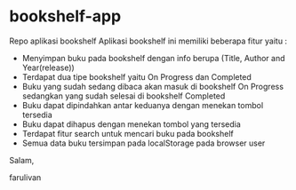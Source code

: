# bookshelf-app
Repo aplikasi bookshelf
Aplikasi bookshelf ini memiliki beberapa fitur yaitu : 
- Menyimpan buku pada bookshelf dengan info berupa (Title, Author and Year(release))
- Terdapat dua tipe bookshelf yaitu On Progress dan Completed
- Buku yang sudah sedang dibaca akan masuk di bookshelf On Progress sedangkan yang sudah selesai di bookshelf Completed
- Buku dapat dipindahkan antar keduanya dengan menekan tombol tersedia
- Buku dapat dihapus dengan menekan tombol yang tersedia
- Terdapat fitur search untuk mencari buku pada bookshelf
- Semua data buku tersimpan pada localStorage pada browser user

Salam, 

farulivan